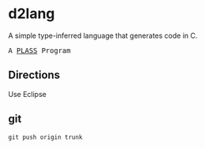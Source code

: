# d2lang

A simple type-inferred language that generates code in C.

<tt>A <a href="http://www.plasstech.com/a-plass-program">PLASS</a> Program</tt>

## Directions

Use Eclipse

## git

`git push origin trunk`